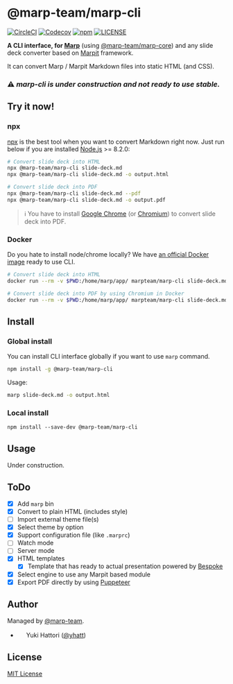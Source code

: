 # @marp-team/marp-cli

[![CircleCI](https://img.shields.io/circleci/project/github/marp-team/marp-cli/master.svg?style=flat-square)](https://circleci.com/gh/marp-team/marp-cli/)
[![Codecov](https://img.shields.io/codecov/c/github/marp-team/marp-cli/master.svg?style=flat-square)](https://codecov.io/gh/marp-team/marp-cli)
[![npm](https://img.shields.io/npm/v/@marp-team/marp-cli.svg?style=flat-square)](https://www.npmjs.com/package/@marp-team/marp-cli)
[![LICENSE](https://img.shields.io/github/license/marp-team/marp-cli.svg?style=flat-square)](./LICENSE)

**A CLI interface, for [Marp](https://github.com/marp-team/marp)** (using [@marp-team/marp-core](https://github.com/marp-team/marp-core)) and any slide deck converter based on [Marpit](https://github.com/marp-team/marpit) framework.

It can convert Marp / Marpit Markdown files into static HTML (and CSS).

### :warning: _marp-cli is under construction and not ready to use stable._

## Try it now!

### npx

[npx](https://blog.npmjs.org/post/162869356040/introducing-npx-an-npm-package-runner) is the best tool when you want to convert Markdown right now. Just run below if you are installed [Node.js](https://nodejs.org/) >= 8.2.0:

```bash
# Convert slide deck into HTML
npx @marp-team/marp-cli slide-deck.md
npx @marp-team/marp-cli slide-deck.md -o output.html

# Convert slide deck into PDF
npx @marp-team/marp-cli slide-deck.md --pdf
npx @marp-team/marp-cli slide-deck.md -o output.pdf
```

> :information_source: You have to install [Google Chrome](https://www.google.com/chrome/) (or [Chromium](https://www.chromium.org/)) to convert slide deck into PDF.

### Docker

Do you hate to install node/chrome locally? We have [an official Docker image](https://hub.docker.com/r/marpteam/marp-cli/) ready to use CLI.

```bash
# Convert slide deck into HTML
docker run --rm -v $PWD:/home/marp/app/ marpteam/marp-cli slide-deck.md

# Convert slide deck into PDF by using Chromium in Docker
docker run --rm -v $PWD:/home/marp/app/ marpteam/marp-cli slide-deck.md --pdf
```

## Install

### Global install

You can install CLI interface globally if you want to use `marp` command.

```bash
npm install -g @marp-team/marp-cli
```

Usage:

```bash
marp slide-deck.md -o output.html
```

### Local install

```
npm install --save-dev @marp-team/marp-cli
```

## Usage

Under construction.

## ToDo

- [x] Add `marp` bin
- [x] Convert to plain HTML (includes style)
- [ ] Import external theme file(s)
- [x] Select theme by option
- [x] Support configuration file (like `.marprc`)
- [ ] Watch mode
- [ ] Server mode
- [x] HTML templates
  - [x] Template that has ready to actual presentation powered by [Bespoke](https://github.com/bespokejs/bespoke)
- [x] Select engine to use any Marpit based module
- [x] Export PDF directly by using [Puppeteer](https://github.com/GoogleChrome/puppeteer)

## Author

Managed by [@marp-team](https://github.com/marp-team).

- <img src="https://github.com/yhatt.png" width="16" height="16"/> Yuki Hattori ([@yhatt](https://github.com/yhatt))

## License

[MIT License](LICENSE)
